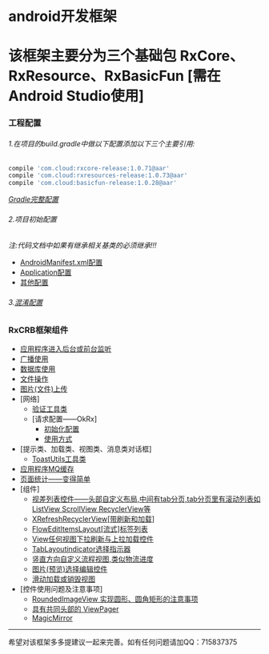 android开发框架
============
# 该框架主要分为三个基础包 RxCore、RxResource、RxBasicFun [需在Android Studio使用]

### 工程配置
###### 1.在项目的build.gradle中做以下配置添加以下三个主要引用:
```gradle
compile 'com.cloud:rxcore-release:1.0.71@aar'
compile 'com.cloud:rxresources-release:1.0.73@aar'
compile 'com.cloud:basicfun-release:1.0.28@aar'
```
*[Gradle完整配置](/docs/gradle_all_config.md)*
###### 2.项目初始配置
*注:代码文档中如果有继承相关基类的必须继承!!!*
* [AndroidManifest.xml配置](/docs/android_manifest_config.md)
* [Application配置](/docs/application_config.md)
* [其他配置](/docs/app_other_config.md)
###### 3.[混淆配置](/docs/confounding.md)

### RxCRB框架组件
* [应用程序进入后台或前台监听](/docs/front_back_listening.md)
* [广播使用](/docs/receive_use.md)
* [数据库使用](/docs/db_use.md)
* [文件操作](/docs/file_operation.md)
* [图片(文件)上传](/docs/file_upload.md)
* [网络]
	* [验证工具类](/docs/network.md)
	* [请求配置——OkRx]
		* [初始化配置](/docs/okrx_init.md)
		* [使用方式](/docs/okrx_use.md)
* [提示类、加载类、视图类、消息类对话框]
	* [ToastUtils工具类](/docs/toast_doc.md)
* [应用程序MQ缓存](/docs/app_mq_cache.md)
* [页面统计——变得简单](/docs/statistics_pager.md)
* [组件]
	* [视差列表控件——头部自定义布局,中间有tab分页,tab分页里有滚动列表如ListView ScrollView RecyclerView等](/docs/parallax_list2.md)
	* [XRefreshRecyclerView[带刷新和加载]](/docs/xrecyclerview.md)
	* [FlowEditItemsLayout[流式]标签列表](/docs/tag_list.md)
	* [View任何视图下拉刷新与上拉加载控件](/docs/view_refresh_load.md)
	* [TabLayoutindicator选择指示器](/docs/tab_layout_indicator.md)
	* [竖直方向自定义流程视图,类似物流进度](/docs/vertical_flow_track.md)
	* [图片(预览)选择编辑控件](/docs/picture_select_editor.md)
	* [滑动加载或销毁视图](/docs/silding_load_finish_view.md)
* [控件使用问题及注意事项]
	* [RoundedImageView 实现圆形、圆角矩形的注意事项](/docs/attention.md)
	* [具有共同头部的 ViewPager](https://github.com/jeasonlzy/HeaderViewPager)
	* [MagicMirror](https://github.com/KingJA/MagicMirror)

-------
希望对该框架多多提建议一起来完善。如有任何问题请加QQ：715837375